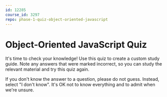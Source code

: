 ```yaml
---
id: 12285
course_id: 3297
repo: phase-1-quiz-object-oriented-javascript
---
```


# Object-Oriented JavaScript Quiz

It's time to check your knowledge! Use this quiz to create a custom study guide.
Note any answers that were marked incorrect, so you can study the relevant
material and try this quiz again.

If you don't know the answer to a question, please do not guess. Instead, select
"I don't know". It's OK not to know everything and to admit when we're unsure.
